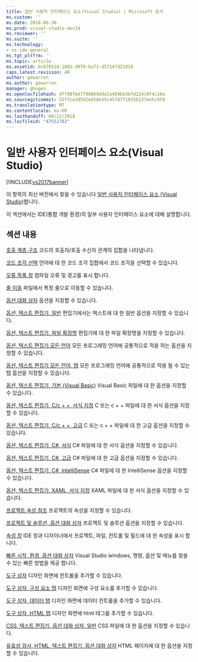 ```yaml
---
title: 일반 사용자 인터페이스 요소(Visual Studio) | Microsoft 문서
ms.custom: ''
ms.date: 2018-06-30
ms.prod: visual-studio-dev14
ms.reviewer: ''
ms.suite: ''
ms.technology:
- vs-ide-general
ms.tgt_pltfrm: ''
ms.topic: article
ms.assetid: bc67652d-1001-4979-ba71-d57147d21928
caps.latest.revision: 40
author: gewarren
ms.author: gewarren
manager: ghogen
ms.openlocfilehash: dff98fb47f90869dda1a469bb3bfd224c0f4c16a
ms.sourcegitcommit: 55f7ce2d5d2e458e35c45787f1935b237ee5c9f8
ms.translationtype: MT
ms.contentlocale: ko-KR
ms.lasthandoff: 08/22/2018
ms.locfileid: "47552782"
---
```

# <a name="general-user-interface-elements-visual-studio"></a>일반 사용자 인터페이스 요소(Visual Studio)
[!INCLUDE[vs2017banner](../../includes/vs2017banner.md)]

이 항목의 최신 버전에서 찾을 수 있습니다 [일반 사용자 인터페이스 요소 (Visual Studio)](https://docs.microsoft.com/visualstudio/ide/reference/general-user-interface-elements-visual-studio)합니다.

이 섹션에서는 IDE(통합 개발 환경)의 일부 사용자 인터페이스 요소에 대해 설명합니다.

## <a name="in-this-section"></a>섹션 내용
 [호출 계층 구조](../../ide/reference/call-hierarchy.md) 코드의 호출자/호출 수신자 관계의 집합을 나타냅니다.

 [코드 조각 선택](../../ide/reference/code-snippet-picker.md) 언어에 대 한 코드 조각 집합에서 코드 조각을 선택할 수 있습니다.

 [오류 목록 창](../../ide/reference/error-list-window.md) 컴파일 오류 및 경고를 표시 합니다.

 [줄 이동](../../ide/reference/go-to-line.md) 파일에서 특정 줄으로 이동할 수 있습니다.

 [옵션 대화 상자](../../ide/reference/options-dialog-box-visual-studio.md) 옵션을 지정할 수 있습니다.

 [옵션, 텍스트 편집기, 일반](../../ide/reference/options-text-editor-general.md) 편집기에서는 텍스트에 대 한 일반 옵션을 지정할 수 있습니다.

 [옵션, 텍스트 편집기, 파일 확장명](../../ide/reference/options-text-editor-file-extension.md) 편집기에 대 한 파일 확장명을 지정할 수 있습니다.

 [옵션, 텍스트 편집기 모든 언어](../../ide/reference/options-text-editor-all-languages.md) 모든 프로그래밍 언어에 공통적으로 적용 하는 옵션을 지정할 수 있습니다.

 [옵션, 텍스트 편집기 모든 언어, 탭](../../ide/reference/options-text-editor-all-languages-tabs.md) 모든 프로그래밍 언어에 공통적으로 적용 될 수 있는 탭 옵션을 지정할 수 있습니다.

 [옵션, 텍스트 편집기, 기본 (Visual Basic)](../../ide/reference/options-text-editor-basic-visual-basic.md) Visual Basic 파일에 대 한 옵션을 지정할 수 있습니다.

 [옵션, 텍스트 편집기, C/c + +, 서식 지정](../../ide/reference/options-text-editor-c-cpp-formatting.md) C 또는 c + + 파일에 대 한 서식 옵션을 지정할 수 있습니다.

 [옵션, 텍스트 편집기, C/c + +, 고급](../../ide/reference/options-text-editor-c-cpp-advanced.md) C 또는 c + + 파일에 대 한 고급 옵션을 지정할 수 있습니다.

 [옵션, 텍스트 편집기, C#, 서식](../../ide/reference/options-text-editor-csharp-formatting.md) C# 파일에 대 한 서식 옵션을 지정할 수 있습니다.

 [옵션, 텍스트 편집기, C#, 고급](../../ide/reference/options-text-editor-csharp-advanced.md) C# 파일에 대 한 고급 옵션을 지정할 수 있습니다.

 [옵션, 텍스트 편집기, C#, IntelliSense](../../ide/reference/options-text-editor-csharp-intellisense.md) C# 파일에 대 한 IntelliSense 옵션을 지정할 수 있습니다.

 [옵션, 텍스트 편집기, XAML, 서식 지정](../../ide/reference/options-text-editor-xaml-formatting.md) XAML 파일에 대 한 서식 옵션을 지정할 수 있습니다.

 [프로젝트 속성 참조](../../ide/reference/project-properties-reference.md) 프로젝트의 속성을 지정할 수 있습니다.

 [프로젝트 및 솔루션, 옵션 대화 상자](../../ide/reference/projects-and-solutions-options-dialog-box.md) 프로젝트 및 솔루션 옵션을 지정할 수 있습니다.

 [속성 창](../../ide/reference/properties-window.md) IDE 창과 디자이너에서 프로젝트, 파일, 컨트롤 및 필드에 대 한 속성을 표시 합니다.

 [빠른 시작, 환경, 옵션 대화 상자](../../ide/reference/quick-launch-environment-options-dialog-box.md) Visual Studio windows, 명령, 옵션 및 메뉴를 찾을 수 있는 빠른 방법을 제공 합니다.

 [도구 상자](../../ide/reference/toolbox.md) 디자인 화면에 컨트롤을 추가할 수 있습니다.

 [도구 상자, 구성 요소 탭](../../ide/reference/toolbox-components-tab.md) 디자인 화면에 구성 요소를 추가할 수 있습니다.

 [도구 상자, 데이터 탭](../../ide/reference/toolbox-data-tab.md) 디자인 화면에 데이터 컨트롤을 추가할 수 있습니다.

 [도구 상자, HTML 탭](../../ide/reference/toolbox-html-tab.md) 디자인 화면에 html 태그를 추가할 수 있습니다.

 [CSS, 텍스트 편집기, 옵션 대화 상자, 일반](http://msdn.microsoft.com/library/b33a7617-e69d-4a11-938e-2e218a34a10c) CSS 파일에 대 한 옵션을 지정할 수 있습니다.

 [유효성 검사, HTML, 텍스트 편집기, 옵션 대화 상자](http://msdn.microsoft.com/library/9c24ecfe-263e-4bf1-88de-d01be3992863) HTML 페이지에 대 한 옵션을 지정할 수 있습니다.